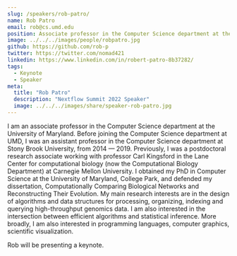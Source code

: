 ```yaml
---
slug: /speakers/rob-patro/
name: Rob Patro
email: rob@cs.umd.edu
position: Associate professor in the Computer Science department at the University of Maryland
image: ../../../images/people/robpatro.jpg
github: https://github.com/rob-p
twitter: https://twitter.com/nomad421
linkedin: https://www.linkedin.com/in/robert-patro-8b37282/
tags:
  - Keynote
  - Speaker
meta:
  title: "Rob Patro"
  description: "Nextflow Summit 2022 Speaker"
  image: ../../../images/share/speaker-rob-patro.jpg
---
```

I am an associate professor in the Computer Science department at the University of Maryland. Before joining the Computer Science department at UMD, I was an assistant professor in the Computer Science department at Stony Brook University, from 2014 — 2019. Previously, I was a postdoctoral research associate working with professor Carl Kingsford in the Lane Center for computational biology (now the Computational Biology Department) at Carnegie Mellon University. I obtained my PhD in Computer Science at the University of Maryland, College Park, and defended my dissertation, Computationally Comparing Biological Networks and Reconstructing Their Evolution. My main research interests are in the design of algorithms and data structures for processing, organizing, indexing and querying high-throughput genomics data. I am also interested in the intersection between efficient algorithms and statistical inference. More broadly, I am also interested in programming languages, computer graphics, scientific visualization.

Rob will be presenting a keynote.
